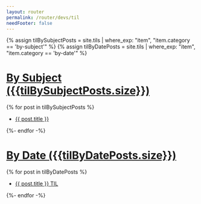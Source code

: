 ```yaml
---
layout: router
permalink: /router/devs/til
needFooter: false
---
```


{% assign tilBySubjectPosts = site.tils | where_exp: "item", "item.category == 'by-subject'" %}
{% assign tilByDatePosts = site.tils | where_exp: "item", "item.category == 'by-date'" %}

<div class="layout--center-focused" style="min-height: 100vh; padding: 0">
  <div class="category-and-tag-filter">
      <div>
        <h1>
          <a href="by-subject">By Subject ({{tilBySubjectPosts.size}})</a>
        </h1>
        {% for post in tilBySubjectPosts %}
        <div>
          <ul>
            <li>
              <a href="{{ post.url }}"> {{ post.title }}</a>
            </li>
          </ul>
        </div>
        {%- endfor -%}
      </div>
      <div>
        <h1>
          <a href="by-date">By Date ({{tilByDatePosts.size}})</a>
        </h1>
        {% for post in tilByDatePosts %}
        <div>
          <ul>
            <li>
              <a href="{{ post.url }}"> {{ post.title }} TIL</a>
            </li>
          </ul>
        </div>
        {%- endfor -%}
      </div>
  </div>
</div>
